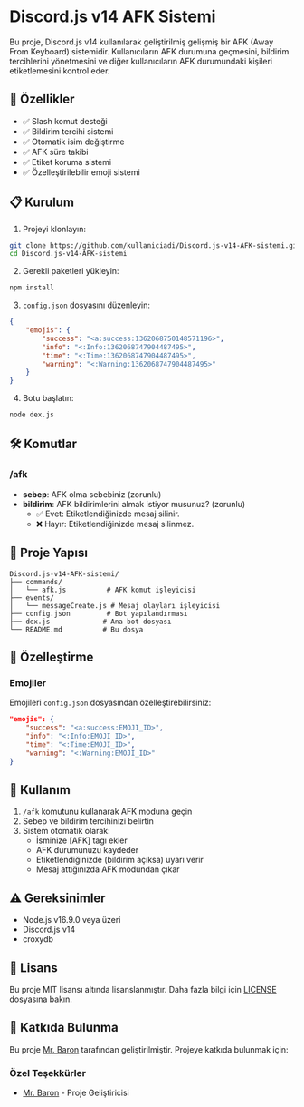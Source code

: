 # Discord.js v14 AFK Sistemi

Bu proje, Discord.js v14 kullanılarak geliştirilmiş gelişmiş bir AFK (Away From Keyboard) sistemidir. Kullanıcıların AFK durumuna geçmesini, bildirim tercihlerini yönetmesini ve diğer kullanıcıların AFK durumundaki kişileri etiketlemesini kontrol eder.

## 🌟 Özellikler

- ✅ Slash komut desteği
- ✅ Bildirim tercihi sistemi
- ✅ Otomatik isim değiştirme
- ✅ AFK süre takibi
- ✅ Etiket koruma sistemi
- ✅ Özelleştirilebilir emoji sistemi

## 📋 Kurulum

1. Projeyi klonlayın:
```bash
git clone https://github.com/kullaniciadi/Discord.js-v14-AFK-sistemi.git
cd Discord.js-v14-AFK-sistemi
```

2. Gerekli paketleri yükleyin:
```bash
npm install
```

3. `config.json` dosyasını düzenleyin:
```json
{
    "emojis": {
        "success": "<a:success:1362068750148571196>",
        "info": "<:Info:1362068747904487495>",
        "time": "<:Time:1362068747904487495>",
        "warning": "<:Warning:1362068747904487495>"
    }
}
```

4. Botu başlatın:
```bash
node dex.js
```

## 🛠️ Komutlar

### /afk
- **sebep**: AFK olma sebebiniz (zorunlu)
- **bildirim**: AFK bildirimlerini almak istiyor musunuz? (zorunlu)
  - ✅ Evet: Etiketlendiğinizde mesaj silinir.
  - ❌ Hayır: Etiketlendiğinizde mesaj silinmez.

## 📁 Proje Yapısı

```
Discord.js-v14-AFK-sistemi/
├── commands/
│   └── afk.js          # AFK komut işleyicisi
├── events/
│   └── messageCreate.js # Mesaj olayları işleyicisi
├── config.json         # Bot yapılandırması
├── dex.js             # Ana bot dosyası
└── README.md          # Bu dosya
```

## 🔧 Özelleştirme

### Emojiler
Emojileri `config.json` dosyasından özelleştirebilirsiniz:
```json
"emojis": {
    "success": "<a:success:EMOJI_ID>",
    "info": "<:Info:EMOJI_ID>",
    "time": "<:Time:EMOJI_ID>",
    "warning": "<:Warning:EMOJI_ID>"
}
```

## 📝 Kullanım

1. `/afk` komutunu kullanarak AFK moduna geçin
2. Sebep ve bildirim tercihinizi belirtin
3. Sistem otomatik olarak:
   - İsminize [AFK] tagı ekler
   - AFK durumunuzu kaydeder
   - Etiketlendiğinizde (bildirim açıksa) uyarı verir
   - Mesaj attığınızda AFK modundan çıkar

## ⚠️ Gereksinimler

- Node.js v16.9.0 veya üzeri
- Discord.js v14
- croxydb

## 📄 Lisans

Bu proje MIT lisansı altında lisanslanmıştır. Daha fazla bilgi için [LICENSE](LICENSE) dosyasına bakın.

## 👥 Katkıda Bulunma

Bu proje [Mr. Baron](https://github.com/Mr-Baronx) tarafından geliştirilmiştir. Projeye katkıda bulunmak için:


### Özel Teşekkürler
- [Mr. Baron](https://github.com/Mr-Baronx) - Proje Geliştiricisi

